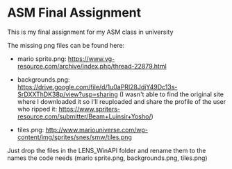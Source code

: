 # ASM Final Assignment

This is my final assignment for my ASM class in university

The missing png files can be found here:
- mario sprite.png: https://www.vg-resource.com/archive/index.php/thread-22879.html

- backgrounds.png: https://drive.google.com/file/d/1u0aPRl28JdjY49Dc13s-SrDXXThDK38p/view?usp=sharing (I wasn't able to find the original site where I downloaded it so I'll reuploaded and share the profile of the user who ripped it: https://www.spriters-resource.com/submitter/Beam+Luinsir+Yosho/)

- tiles.png: http://www.mariouniverse.com/wp-content/img/sprites/snes/smw/tiles.png

Just drop the files in the LENS_WinAPI folder and rename them to the names the code needs (mario sprite.png, backgrounds.png, tiles.png)
